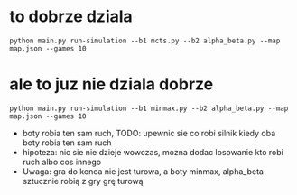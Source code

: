
# to dobrze dziala

```
python main.py run-simulation --b1 mcts.py --b2 alpha_beta.py --map map.json --games 10
```

# ale to juz nie dziala dobrze



```
python main.py run-simulation --b1 minmax.py --b2 alpha_beta.py --map map.json --games 10
```

- boty robia ten sam ruch, TODO: upewnic sie co robi silnik kiedy oba boty robia ten sam ruch 
- hipoteza: nic sie nie dzieje wowczas, mozna dodac losowanie kto robi ruch albo cos innego
- Uwaga: gra do konca nie jest turowa, a boty minmax, alpha_beta sztucznie robią z gry grę turową
